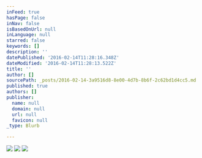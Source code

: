 ```yaml
---
inFeed: true
hasPage: false
inNav: false
isBasedOnUrl: null
inLanguage: null
starred: false
keywords: []
description: ''
datePublished: '2016-02-14T11:28:16.348Z'
dateModified: '2016-02-14T11:28:13.522Z'
title: ''
author: []
sourcePath: _posts/2016-02-14-3a9516d8-8e00-4d7b-8b6f-2c62bd1d4cc5.md
published: true
authors: []
publisher:
  name: null
  domain: null
  url: null
  favicon: null
_type: Blurb

---
```

![](https://the-grid-user-content.s3-us-west-2.amazonaws.com/9ea9ed3f-2a5b-40a5-9725-fb8f0aebed7a.jpg)
![](https://the-grid-user-content.s3-us-west-2.amazonaws.com/5720d545-b606-4e49-b679-fe052aacd9fb.jpg)
![](https://the-grid-user-content.s3-us-west-2.amazonaws.com/f648fa18-eaaf-4752-8307-f5aa41088d30.jpg)